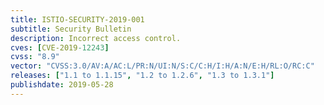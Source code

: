 ```yaml
---
title: ISTIO-SECURITY-2019-001
subtitle: Security Bulletin
description: Incorrect access control.
cves: [CVE-2019-12243]
cvss: "8.9"
vector: "CVSS:3.0/AV:A/AC:L/PR:N/UI:N/S:C/C:H/I:H/A:N/E:H/RL:O/RC:C"
releases: ["1.1 to 1.1.15", "1.2 to 1.2.6", "1.3 to 1.3.1"]
publishdate: 2019-05-28
---
```

